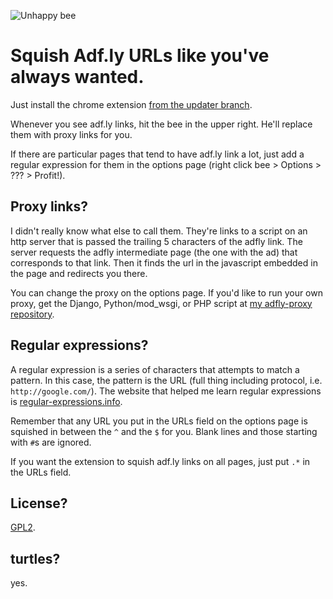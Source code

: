 ![Unhappy bee](https://raw.github.com/uncleninja/adfly-squisher/master/icons/bee48.png)

Squish Adf.ly URLs like you've always wanted.
=============================================

Just install the chrome extension [from the updater branch](https://raw.github.com/uncleninja/adfly-squisher/updater/adfly.crx).

Whenever you see adf.ly links, hit the bee in the upper right. He'll replace them with proxy links for you.

If there are particular pages that tend to have adf.ly link a lot, just add a regular expression for them in the options page (right click bee > Options > ??? > Profit!).

Proxy links?
------------

I didn't really know what else to call them. They're links to a script on an http server that is passed the trailing 5 characters of the adfly link. The server requests the adfly intermediate page (the one with the ad) that corresponds to that link. Then it finds the url in the javascript embedded in the page and redirects you there.

You can change the proxy on the options page. If you'd like to run your own proxy, get the Django, Python/mod\_wsgi, or PHP script at [my adfly-proxy repository](https://github.com/uncleninja/adfly-proxy). 

Regular expressions?
--------------------

A regular expression is a series of characters that attempts to match a pattern. In this case, the pattern is the URL (full thing including protocol, i.e. `http://google.com/`). The website that helped me learn regular expressions is [regular-expressions.info](http://regular-expressions.info/). 

Remember that any URL you put in the URLs field on the options page is squished in between the `^` and the `$` for you. Blank lines and those starting with `#`s are ignored.

If you want the extension to squish adf.ly links on all pages, just put `.*` in the URLs field.

License?
--------

[GPL2](http://www.gnu.org/licenses/gpl-2.0.html).

turtles?
--------

yes.
